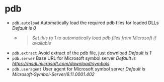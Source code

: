 <!-- TITLE: pdb -->

# pdb

- `pdb.autoload` Automatically load the required pdb files for loaded DLLs _Default is 0_
  - > _Set this to 1 to automatically load pdb files from Microsoft if available_
- `pdb.extract` Avoid extract of the pdb file, just download _Default is 1_
- `pdb.server` Base URL for Microsoft symbol server _Default is https://msdl.microsoft.com/download/symbols_
- `pdb.useragent` User agent for Microsoft symbol server _Default is Microsoft-Symbol-Server/6.11.0001.402_

<p hidden>pdb.autoload pdb.extract pdb.server pdb.useragent</p>